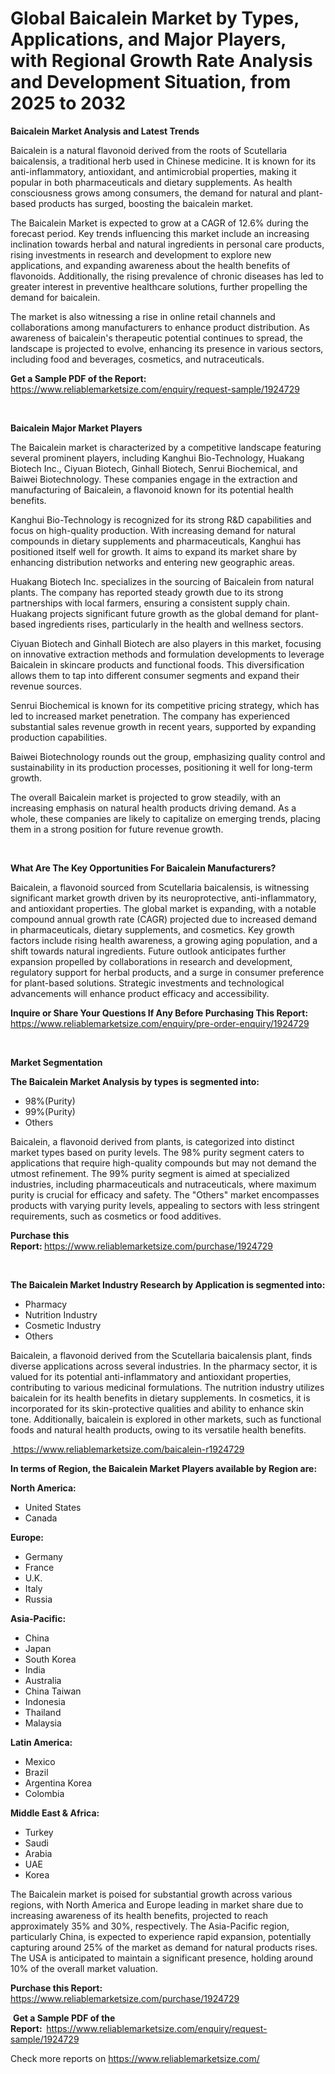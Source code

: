 <p><h1>Global Baicalein Market by Types, Applications, and Major Players, with Regional Growth Rate Analysis and Development Situation, from 2025 to 2032</h1></p><p><strong>Baicalein Market Analysis and Latest Trends</strong></p>
<p><p>Baicalein is a natural flavonoid derived from the roots of Scutellaria baicalensis, a traditional herb used in Chinese medicine. It is known for its anti-inflammatory, antioxidant, and antimicrobial properties, making it popular in both pharmaceuticals and dietary supplements. As health consciousness grows among consumers, the demand for natural and plant-based products has surged, boosting the baicalein market.</p><p>The Baicalein Market is expected to grow at a CAGR of 12.6% during the forecast period. Key trends influencing this market include an increasing inclination towards herbal and natural ingredients in personal care products, rising investments in research and development to explore new applications, and expanding awareness about the health benefits of flavonoids. Additionally, the rising prevalence of chronic diseases has led to greater interest in preventive healthcare solutions, further propelling the demand for baicalein.</p><p>The market is also witnessing a rise in online retail channels and collaborations among manufacturers to enhance product distribution. As awareness of baicalein's therapeutic potential continues to spread, the landscape is projected to evolve, enhancing its presence in various sectors, including food and beverages, cosmetics, and nutraceuticals.</p></p>
<p><strong>Get a Sample PDF of the Report:&nbsp;</strong> <a href="https://www.reliablemarketsize.com/enquiry/request-sample/1924729?utm_campaign=3075&utm_medium=2&utm_source=Github&utm_content=ia&utm_term=28032025&utm_id=baicalein">https://www.reliablemarketsize.com/enquiry/request-sample/1924729</a></p>
<p>&nbsp;</p>
<p><strong>Baicalein Major Market Players</strong></p>
<p><p>The Baicalein market is characterized by a competitive landscape featuring several prominent players, including Kanghui Bio-Technology, Huakang Biotech Inc., Ciyuan Biotech, Ginhall Biotech, Senrui Biochemical, and Baiwei Biotechnology. These companies engage in the extraction and manufacturing of Baicalein, a flavonoid known for its potential health benefits.</p><p>Kanghui Bio-Technology is recognized for its strong R&D capabilities and focus on high-quality production. With increasing demand for natural compounds in dietary supplements and pharmaceuticals, Kanghui has positioned itself well for growth. It aims to expand its market share by enhancing distribution networks and entering new geographic areas.</p><p>Huakang Biotech Inc. specializes in the sourcing of Baicalein from natural plants. The company has reported steady growth due to its strong partnerships with local farmers, ensuring a consistent supply chain. Huakang projects significant future growth as the global demand for plant-based ingredients rises, particularly in the health and wellness sectors.</p><p>Ciyuan Biotech and Ginhall Biotech are also players in this market, focusing on innovative extraction methods and formulation developments to leverage Baicalein in skincare products and functional foods. This diversification allows them to tap into different consumer segments and expand their revenue sources.</p><p>Senrui Biochemical is known for its competitive pricing strategy, which has led to increased market penetration. The company has experienced substantial sales revenue growth in recent years, supported by expanding production capabilities.</p><p>Baiwei Biotechnology rounds out the group, emphasizing quality control and sustainability in its production processes, positioning it well for long-term growth.</p><p>The overall Baicalein market is projected to grow steadily, with an increasing emphasis on natural health products driving demand. As a whole, these companies are likely to capitalize on emerging trends, placing them in a strong position for future revenue growth.</p></p>
<p>&nbsp;</p>
<p><strong>What Are The Key Opportunities For Baicalein Manufacturers?</strong></p>
<p><p>Baicalein, a flavonoid sourced from Scutellaria baicalensis, is witnessing significant market growth driven by its neuroprotective, anti-inflammatory, and antioxidant properties. The global market is expanding, with a notable compound annual growth rate (CAGR) projected due to increased demand in pharmaceuticals, dietary supplements, and cosmetics. Key growth factors include rising health awareness, a growing aging population, and a shift towards natural ingredients. Future outlook anticipates further expansion propelled by collaborations in research and development, regulatory support for herbal products, and a surge in consumer preference for plant-based solutions. Strategic investments and technological advancements will enhance product efficacy and accessibility.</p></p>
<p><strong>Inquire or Share Your Questions If Any Before Purchasing This Report:</strong> <a href="https://www.reliablemarketsize.com/enquiry/pre-order-enquiry/1924729?utm_campaign=3075&utm_medium=2&utm_source=Github&utm_content=ia&utm_term=28032025&utm_id=baicalein">https://www.reliablemarketsize.com/enquiry/pre-order-enquiry/1924729</a></p>
<p>&nbsp;</p>
<p><strong>Market Segmentation</strong></p>
<p><strong>The Baicalein Market Analysis by types is segmented into:</strong></p>
<p><ul><li>98%(Purity)</li><li>99%(Purity)</li><li>Others</li></ul></p>
<p><p>Baicalein, a flavonoid derived from plants, is categorized into distinct market types based on purity levels. The 98% purity segment caters to applications that require high-quality compounds but may not demand the utmost refinement. The 99% purity segment is aimed at specialized industries, including pharmaceuticals and nutraceuticals, where maximum purity is crucial for efficacy and safety. The "Others" market encompasses products with varying purity levels, appealing to sectors with less stringent requirements, such as cosmetics or food additives.</p></p>
<p><strong>Purchase this Report:&nbsp;</strong><a href="https://www.reliablemarketsize.com/purchase/1924729?utm_campaign=3075&utm_medium=2&utm_source=Github&utm_content=ia&utm_term=28032025&utm_id=baicalein">https://www.reliablemarketsize.com/purchase/1924729</a></p>
<p>&nbsp;</p>
<p><strong>The Baicalein Market Industry Research by Application is segmented into:</strong></p>
<p><ul><li>Pharmacy</li><li>Nutrition Industry</li><li>Cosmetic Industry</li><li>Others</li></ul></p>
<p><p>Baicalein, a flavonoid derived from the Scutellaria baicalensis plant, finds diverse applications across several industries. In the pharmacy sector, it is valued for its potential anti-inflammatory and antioxidant properties, contributing to various medicinal formulations. The nutrition industry utilizes baicalein for its health benefits in dietary supplements. In cosmetics, it is incorporated for its skin-protective qualities and ability to enhance skin tone. Additionally, baicalein is explored in other markets, such as functional foods and natural health products, owing to its versatile health benefits.</p></p>
<p><a href="https://www.reliablemarketsize.com/baicalein-r1924729?utm_campaign=3075&utm_medium=2&utm_source=Github&utm_content=ia&utm_term=28032025&utm_id=baicalein">&nbsp;https://www.reliablemarketsize.com/baicalein-r1924729</a></p>
<p><strong>In terms of Region, the Baicalein Market Players available by Region are:</strong></p>
<p>
    <p> <strong> North America: </strong>
        <ul>
            <li>United States</li>
            <li>Canada</li>
        </ul>
        </p> 
    <p> <strong> Europe: </strong>
        <ul>
            <li>Germany</li>
            <li>France</li>
            <li>U.K.</li>
            <li>Italy</li>
            <li>Russia</li>
        </ul>
        </p> 
    <p> <strong> Asia-Pacific: </strong>
        <ul>
            <li>China</li>
            <li>Japan</li>
            <li>South Korea</li>
            <li>India</li>
            <li>Australia</li>
            <li>China Taiwan</li>
            <li>Indonesia</li>
            <li>Thailand</li>
            <li>Malaysia</li>
        </ul>
        </p> 
    <p> <strong> Latin America: </strong>
        <ul>
            <li>Mexico</li>
            <li>Brazil</li>
            <li>Argentina Korea</li>
            <li>Colombia</li>
        </ul>
        </p> 
    <p> <strong> Middle East & Africa: </strong>
        <ul>
            <li>Turkey</li>
            <li>Saudi</li>
            <li>Arabia</li>
            <li>UAE</li>
            <li>Korea</li>
        </ul>
    </p>
    </p>
<p><p>The Baicalein market is poised for substantial growth across various regions, with North America and Europe leading in market share due to increasing awareness of its health benefits, projected to reach approximately 35% and 30%, respectively. The Asia-Pacific region, particularly China, is expected to experience rapid expansion, potentially capturing around 25% of the market as demand for natural products rises. The USA is anticipated to maintain a significant presence, holding around 10% of the overall market valuation.</p></p>
<p><strong>Purchase this Report: </strong><a href="https://www.reliablemarketsize.com/purchase/1924729?utm_campaign=3075&utm_medium=2&utm_source=Github&utm_content=ia&utm_term=28032025&utm_id=baicalein">https://www.reliablemarketsize.com/purchase/1924729</a></p>
<p>&nbsp;<strong>Get a Sample PDF of the Report:&nbsp;&nbsp;</strong><a href="https://www.reliablemarketsize.com/enquiry/request-sample/1924729?utm_campaign=3075&utm_medium=2&utm_source=Github&utm_content=ia&utm_term=28032025&utm_id=baicalein">https://www.reliablemarketsize.com/enquiry/request-sample/1924729</a></p>
<p><strong></strong></p>
<p>Check more reports on <a href="https://www.reliablemarketsize.com/?utm_campaign=3075&utm_medium=2&utm_source=Github&utm_content=ia&utm_term=28032025&utm_id=baicalein">https://www.reliablemarketsize.com/</a></p>